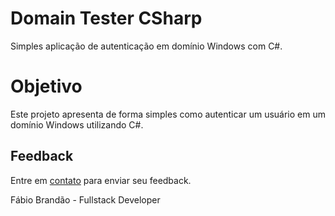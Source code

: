 # Domain Tester CSharp
Simples aplicação de autenticação em domínio Windows com C#.

# Objetivo
Este projeto apresenta de forma simples como autenticar um usuário em um domínio Windows utilizando C#.

## Feedback

Entre em <a href="http://www.fabiobrandao.net.br/" target="_blank">contato</a> para enviar seu feedback.

Fábio Brandão - Fullstack Developer